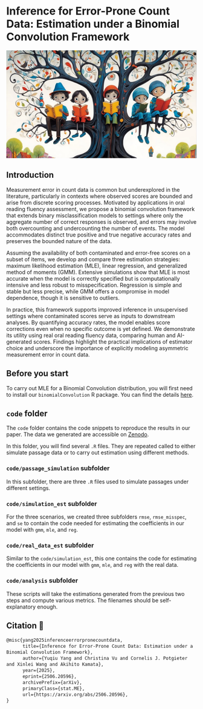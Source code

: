 # Inference for Error-Prone Count Data: Estimation under a Binomial Convolution Framework

![Logo](./assets/logo.jpg)

## Introduction 
Measurement error in count data is common but underexplored in the literature, particularly in contexts where observed scores are bounded and arise from discrete scoring processes. Motivated by applications in oral reading fluency assessment, we propose a binomial convolution framework that extends binary misclassification models to settings where only the aggregate number of correct responses is observed, and errors may involve both overcounting and undercounting the number of events. The model accommodates distinct true positive and true negative accuracy rates and preserves the bounded nature of the data. 

Assuming the availability of both contaminated and error-free scores on a subset of items, we develop and compare three estimation strategies: maximum likelihood estimation (MLE), linear regression, and generalized method of moments (GMM). Extensive simulations show that MLE is most accurate when the model is correctly specified but is computationally intensive and less robust to misspecification. Regression is simple and stable but less precise, while GMM offers a compromise in model dependence, though it is sensitive to outliers. 

In practice, this framework supports improved inference in unsupervised settings where contaminated scores serve as inputs to downstream analyses. By quantifying accuracy rates, the model enables score corrections even when no specific outcome is yet defined. We demonstrate its utility using real oral reading fluency data, comparing human and AI-generated scores. Findings highlight the practical implications of estimator choice and underscore the importance of explicitly modeling asymmetric measurement error in count data. 

## Before you start

To carry out MLE for a Binomial Convolution distribution, you will first need to install our `binomialConvolution` R package. You can find the details [here](https://github.com/Yuqiu-Yang/binomialConvolution).


## `code` folder

The `code` folder contains the code snippets to reproduce the results in our paper. The data we generated are accessible on [Zenodo](https://doi.org/10.5281/zenodo.15750744).

In this folder, you will find several `.R` files. They are repeated called to either simulate passage data or to carry out estimation using different methods.

### `code/passage_simulation` subfolder

In this subfolder, there are three `.R` files used to simulate passages under different settings.

### `code/simulation_est` subfolder

For the three scenarios, we created three subfolders `rmse`, `rmse_misspec`, and `se` to contain the code needed for estimating the coefficients in our model with `gmm`, `mle`, and `reg`.

### `code/real_data_est` subfolder

Similar to the `code/simulation_est`, this one contains the code for estimating the coefficients in our model with `gmm`, `mle`, and `reg` with the real data.

### `code/analysis` subfolder

These scripts will take the estimations generated from the previous two steps and compute various metrics. The filenames should be self-explanatory enough. 


## Citation :book:

```
@misc{yang2025inferenceerrorpronecountdata,
      title={Inference for Error-Prone Count Data: Estimation under a Binomial Convolution Framework}, 
      author={Yuqiu Yang and Christina Vu and Cornelis J. Potgieter and Xinlei Wang and Akihito Kamata},
      year={2025},
      eprint={2506.20596},
      archivePrefix={arXiv},
      primaryClass={stat.ME},
      url={https://arxiv.org/abs/2506.20596}, 
}
```


